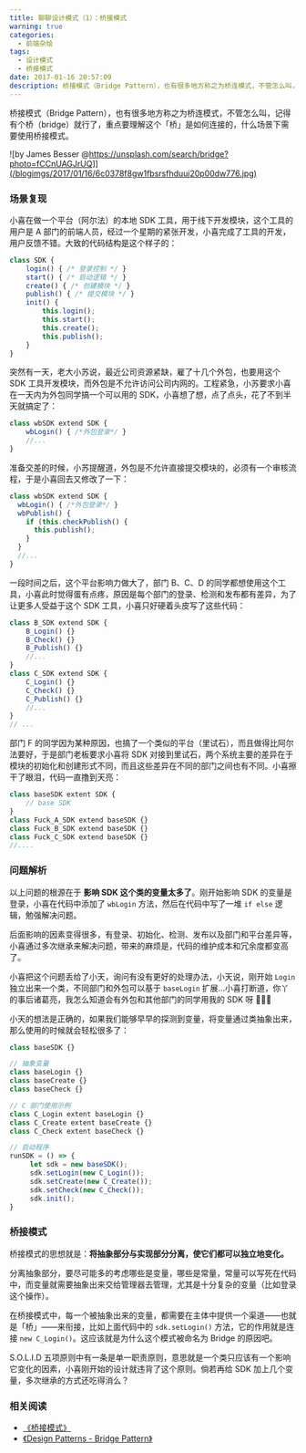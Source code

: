 ```yaml
---
title: 聊聊设计模式（1）：桥接模式
warning: true
categories:
  - 前端杂烩
tags:
  - 设计模式
  - 桥接模式
date: 2017-01-16 20:57:09
description: 桥接模式（Bridge Pattern），也有很多地方称之为桥连模式，不管怎么叫，记得有个桥（bridge）就行了，重点要理解这个「桥」是如何连接的，什么场景下需要使用桥接模式。
---
```



桥接模式（Bridge Pattern），也有很多地方称之为桥连模式，不管怎么叫，记得有个桥（bridge）就行了，重点要理解这个「桥」是如何连接的，什么场景下需要使用桥接模式。

![by James Besser @https://unsplash.com/search/bridge?photo=fCCnUAGJrUQ]](/blogimgs/2017/01/16/6c0378f8gw1fbsrsfhduuj20p00dw776.jpg)<!--<source src="http://ww3.sinaimg.cn/large/6c0378f8gw1fbsrsfhduuj20p00dw776.jpg">-->

<!--more-->

### 场景复现

小喜在做一个平台（阿尔法）的本地 SDK 工具，用于线下开发模块，这个工具的用户是 A 部门的前端人员，经过一个星期的紧张开发，小喜完成了工具的开发，用户反馈不错。大致的代码结构是这个样子的：

```javascript
class SDK {
    login() { /* 登录控制 */ }
    start() { /* 启动逻辑 */ }
    create() { /* 创建模块 */ }
    publish() { /* 提交模块 */ }
    init() {
        this.login();
        this.start();
        this.create();
        this.publish();
    }
}
```

突然有一天，老大小苏说，最近公司资源紧缺，雇了十几个外包，也要用这个 SDK 工具开发模块，而外包是不允许访问公司内网的。工程紧急，小苏要求小喜在一天内为外包同学搞一个可以用的 SDK，小喜想了想，点了点头，花了不到半天就搞定了：

```javascript
class wbSDK extend SDK {
    wbLogin() { /*外包登录*/ }
    //...
}
```

准备交差的时候，小苏提醒道，外包是不允许直接提交模块的，必须有一个审核流程，于是小喜回去又修改了一下：

```javascript
class wbSDK extend SDK {
  wbLogin() { /*外包登录*/ }
  wbPublish() {
    if (this.checkPublish() {
      this.publish();
    }
  }
  //...
}
```

一段时间之后，这个平台影响力做大了，部门 B、C、D 的同学都想使用这个工具，小喜此时觉得蛋有点疼，原因是每个部门的登录、检测和发布都有差异，为了让更多人受益于这个 SDK 工具，小喜只好硬着头皮写了这些代码：

```javascript
class B_SDK extend SDK {
    B_Login() {}
    B_Check() {}
    B_Publish() {}
    //...
}
class C_SDK extend SDK {
    C_Login() {}
    C_Check() {}
    C_Publish() {}
    //...
}
// ...
```

部门 F 的同学因为某种原因，也搞了一个类似的平台（里试石），而且做得比阿尔法要好，于是部门老板要求小喜将 SDK 对接到里试石，两个系统主要的差异在于模块的初始化和创建形式不同，而且这些差异在不同的部门之间也有不同。小喜擦干了眼泪，代码一直撸到天亮：

```javascript
class baseSDK extent SDK {
    // base SDK
}
class Fuck_A_SDK extend baseSDK {}
class Fuck_B_SDK extend baseSDK {}
class Fuck_C_SDK extend baseSDK {}
//....
```

### 问题解析

以上问题的根源在于 **影响 SDK 这个类的变量太多了**。刚开始影响 SDK 的变量是登录，小喜在代码中添加了 `wbLogin` 方法，然后在代码中写了一堆 `if else` 逻辑，勉强解决问题。

后面影响的因素变得很多，有登录、初始化、检测、发布以及部门和平台差异等，小喜通过多次继承来解决问题，带来的麻烦是，代码的维护成本和冗余度都变高了。

小喜把这个问题丢给了小天，询问有没有更好的处理办法，小天说，刚开始 `Login` 独立出来一个类，不同部门和外包可以基于 `baseLogin` 扩展...小喜打断道，你丫的事后诸葛亮，我怎么知道会有外包和其他部门的同学用我的 SDK 呀 🤣🤣🤣

小天的想法是正确的，如果我们能够早早的探测到变量，将变量通过类抽象出来，那么使用的时候就会轻松很多了：

```javascript
class baseSDK {}

// 抽象变量
class baseLogin {}
class baseCreate {}
class baseCheck {}

// C 部门使用示例
class C_Login extent baseLogin {}
class C_Create extent baseCreate {}
class C_Check extent baseCheck {}

// 启动程序
runSDK = () => {
     let sdk = new baseSDK();
     sdk.setLogin(new C_Login());
     sdk.setCreate(new C_Create());
     sdk.setCheck(new C_Check());
     sdk.init();     
}
```

### 桥接模式

桥接模式的思想就是：**将抽象部分与实现部分分离，使它们都可以独立地变化。**

分离抽象部分，要尽可能多的考虑哪些是变量，哪些是常量，常量可以写死在代码中，而变量就需要抽象出来交给管理器去管理，尤其是十分复杂的变量（比如登录这个操作）。

在桥接模式中，每一个被抽象出来的变量，都需要在主体中提供一个渠道——也就是「桥」——来衔接，比如上面代码中的 `sdk.setLogin()` 方法，它的作用就是连接 `new C_Login()`。这应该就是为什么这个模式被命名为 Bridge 的原因吧。

S.O.L.I.D 五项原则中有一条是单一职责原则，意思就是一个类只应该有一个影响它变化的因素，小喜刚开始的设计就违背了这个原则。倘若再给 SDK 加上几个变量，多次继承的方式还吃得消么？

### 相关阅读

- [《桥接模式》](http://design-patterns.readthedocs.io/zh_CN/latest/structural_patterns/bridge.html)
- [《Design Patterns - Bridge Pattern》](https://www.tutorialspoint.com/design_pattern/bridge_pattern.htm)
